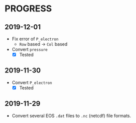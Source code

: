 # PROGRESS

## 2019-12-01

* Fix error of `P_electron`
    * `Row` based -> `Col` based
* Convert `pressure`
    - [x] Tested

## 2019-11-30

* Convert `P_electron`
    - [x] Tested

## 2019-11-29

* Convert several EOS `.dat` files to `.nc` (netcdf) file formats.